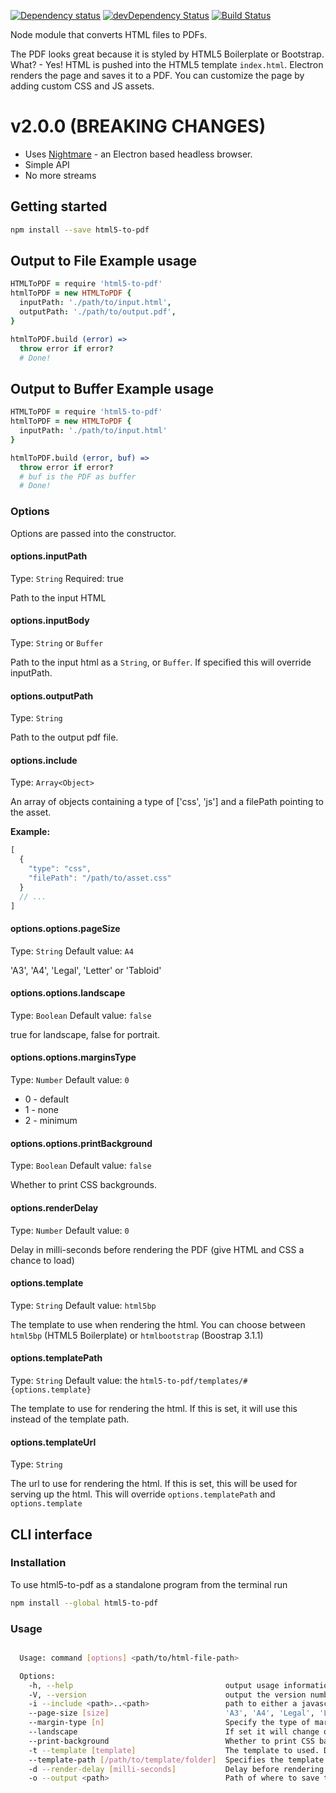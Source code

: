[![Dependency status](http://img.shields.io/david/peterdemartini/html5-to-pdf.svg?style=flat)](https://david-dm.org/peterdemartini/html5-to-pdf)
[![devDependency Status](http://img.shields.io/david/dev/peterdemartini/html5-to-pdf.svg?style=flat)](https://david-dm.org/peterdemartini/html5-to-pdf#info=devDependencies)
[![Build Status](https://travis-ci.org/peterdemartini/html5-to-pdf.svg?branch=master)](https://travis-ci.org/peterdemartini/html5-to-pdf)

Node module that converts HTML files to PDFs.

The PDF looks great because it is styled by HTML5 Boilerplate or Bootstrap. What? - Yes! HTML is pushed into the HTML5 template `index.html`. Electron renders the page and saves it to a PDF. You can customize the page by adding custom CSS and JS assets.

# v2.0.0 (BREAKING CHANGES)

* Uses [Nightmare](https://github.com/segmentio/nightmare) - an Electron based headless browser.
* Simple API
* No more streams

Getting started
---------------

```sh
npm install --save html5-to-pdf
```

Output to File Example usage
--------------

```coffee
HTMLToPDF = require 'html5-to-pdf'
htmlToPDF = new HTMLToPDF {
  inputPath: './path/to/input.html',
  outputPath: './path/to/output.pdf',
}

htmlToPDF.build (error) =>
  throw error if error?
  # Done!
```

Output to Buffer Example usage
--------------

```coffee
HTMLToPDF = require 'html5-to-pdf'
htmlToPDF = new HTMLToPDF {
  inputPath: './path/to/input.html'
}

htmlToPDF.build (error, buf) =>
  throw error if error?
  # buf is the PDF as buffer
  # Done!
```

### Options

Options are passed into the constructor.

#### options.inputPath
Type: `String`
Required: true

Path to the input HTML

#### options.inputBody
Type: `String` or `Buffer`

Path to the input html as a `String`, or `Buffer`. If specified this will override inputPath.

#### options.outputPath
Type: `String`

Path to the output pdf file.

#### options.include
Type: `Array<Object>`

An array of objects containing a type of ['css', 'js'] and a filePath pointing to the asset.

**Example:**

```javascript
[
  {
    "type": "css",
    "filePath": "/path/to/asset.css"
  }
  // ...
]
```


#### options.options.pageSize
Type: `String`
Default value: `A4`

'A3', 'A4', 'Legal', 'Letter' or 'Tabloid'

#### options.options.landscape
Type: `Boolean`
Default value: `false`

true for landscape, false for portrait.

#### options.options.marginsType
Type: `Number`
Default value: `0`

* 0 - default
* 1 - none
* 2 - minimum

#### options.options.printBackground
Type: `Boolean`
Default value: `false`

Whether to print CSS backgrounds.

#### options.renderDelay
Type: `Number`
Default value: `0`

Delay in milli-seconds before rendering the PDF (give HTML and CSS a chance to load)

#### options.template
Type: `String`
Default value: `html5bp`

The template to use when rendering the html. You can choose between `html5bp` (HTML5 Boilerplate) or `htmlbootstrap` (Boostrap 3.1.1)

#### options.templatePath
Type: `String`
Default value: the `html5-to-pdf/templates/#{options.template}`

The template to use for rendering the html. If this is set, it will use this instead of the template path.

#### options.templateUrl
Type: `String`

The url to use for rendering the html. If this is set, this will be used for serving up the html. This will override `options.templatePath` and `options.template`

CLI interface
---

### Installation

To use html5-to-pdf as a standalone program from the terminal run

```sh
npm install --global html5-to-pdf
```

### Usage

```sh

  Usage: command [options] <path/to/html-file-path>

  Options:
    -h, --help                                  output usage information
    -V, --version                               output the version number
    -i --include <path>..<path>                 path to either a javascript asset, or a css asset
    --page-size [size]                          'A3', 'A4', 'Legal', 'Letter' or 'Tabloid'
    --margin-type [n]                           Specify the type of margins to use: 0 - default, 1 - none, 2 - minimum
    --landscape                                 If set it will change orientation to landscape from portrait
    --print-background                          Whether to print CSS backgrounds
    -t --template [template]                    The template to used. Defaults to html5bp.
    --template-path [/path/to/template/folder]  Specifies the template folder path for static assets, this will override template.
    -d --render-delay [milli-seconds]           Delay before rendering the PDF (give HTML and CSS a chance to load)
    -o --output <path>                          Path of where to save the PDF
```
